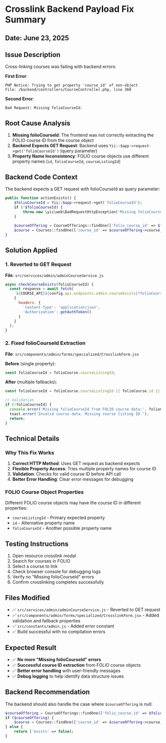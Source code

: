# Crosslink Backend Payload Fix Summary
## Date: June 23, 2025

## Issue Description
Cross-linking courses was failing with backend errors:

**First Error**: 
```
PHP Notice: Trying to get property 'course_id' of non-object
File: /backend/controllers/CourseController.php, line 360
```

**Second Error**: 
```
Bad Request: Missing folioCourseId.
```

## Root Cause Analysis
1. **Missing folioCourseId**: The frontend was not correctly extracting the FOLIO course ID from the course object
2. **Backend Expects GET Request**: Backend uses `Yii::$app->request->get('folioCourseId')` (query parameter)
3. **Property Name Inconsistency**: FOLIO course objects use different property names (`id`, `folioCourseId`, `courseListingId`)

## Backend Code Context
The backend expects a GET request with folioCourseId as query parameter:
```php
public function actionExists() {
    $folioCourseId = Yii::$app->request->get('folioCourseId');
    if (!$folioCourseId) {
        throw new \yii\web\BadRequestHttpException('Missing folioCourseId.');
    }
    
    $courseOffering = CourseOfferings::findOne(['folio_course_id' => $folioCourseId]);
    $course = Courses::findOne(['course_id' => $courseOffering->course_id]); // ← Error if $courseOffering is null
}
```

## Solution Applied

### 1. Reverted to GET Request
**File**: `src/services/admin/adminCourseService.js`

```javascript
async checkCourseExists(folioCourseId) {
  const response = await fetch(
    `${COURSE_API}${config.api.endpoints.admin.courseExists}?folioCourseId=${folioCourseId}`,
    {
      headers: {
        'Content-Type': 'application/json', 
        'Authorization': getAuthToken()
      }
    }
  );
}
```

### 2. Fixed folioCourseId Extraction
**File**: `src/components/admin/forms/specialized/CrosslinkForm.jsx`

**Before** (single property):
```javascript
const folioCourseId = folioCourse.courseListingId;
```

**After** (multiple fallbacks):
```javascript
const folioCourseId = folioCourse.courseListingId || folioCourse.id || folioCourse.folioCourseId;

// Validation
if (!folioCourseId) {
  console.error('Missing folioCourseId from FOLIO course data:', folioCourse);
  toast.error('Invalid course data. Missing course listing ID.');
  return;
}
```

## Technical Details

### Why This Fix Works
1. **Correct HTTP Method**: Uses GET request as backend expects
2. **Flexible Property Access**: Tries multiple property names for course ID
3. **Validation**: Checks for valid course ID before API call
4. **Better Error Handling**: Clear error messages for debugging

### FOLIO Course Object Properties
Different FOLIO course objects may have the course ID in different properties:
- `courseListingId` - Primary expected property
- `id` - Alternative property name
- `folioCourseId` - Another possible property name

## Testing Instructions
1. Open resource crosslink modal
2. Search for courses in FOLIO
3. Select a course to link
4. Check browser console for debugging logs
5. Verify no "Missing folioCourseId" errors
6. Confirm crosslinking completes successfully

## Files Modified
- ✅ `src/services/admin/adminCourseService.js` - Reverted to GET request
- ✅ `src/components/admin/forms/specialized/CrosslinkForm.jsx` - Added validation and fallback properties
- ✅ `src/constants/admin.js` - Added error constant
- ✅ Build successful with no compilation errors

## Expected Result
- ✅ **No more "Missing folioCourseId" errors**
- ✅ **Successful course ID extraction** from FOLIO course objects
- ✅ **Better error handling** with user-friendly messages
- ✅ **Debug logging** to help identify data structure issues

## Backend Recommendation
The backend should also handle the case where `$courseOffering` is null:
```php
$courseOffering = CourseOfferings::findOne(['folio_course_id' => $folioCourseId]);
if ($courseOffering) {
    $course = Courses::findOne(['course_id' => $courseOffering->course_id]);
} else {
    return ['exists' => false];
}
```

